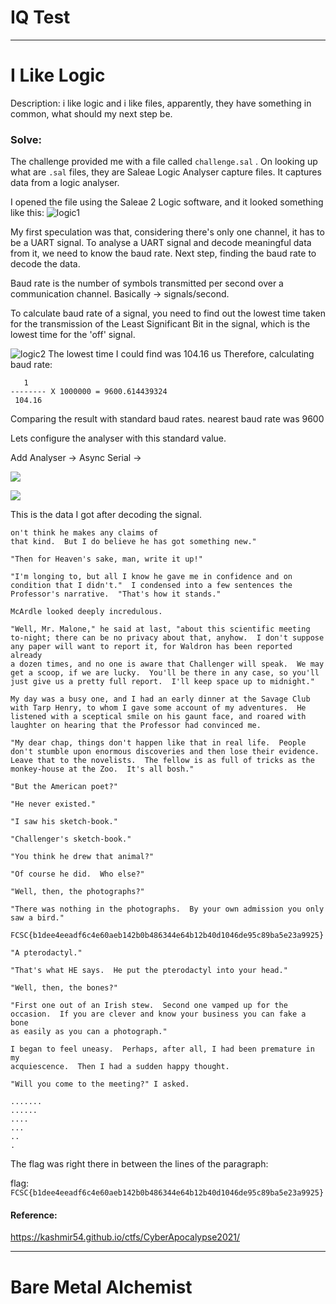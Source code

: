 # IQ Test

---
# I Like Logic 

Description: 
i like logic and i like files, apparently, they have something in common, what should my next step be.
### Solve: 
The challenge provided me with a file called `challenge.sal` . On looking up what are `.sal` files, they are Saleae Logic Analyser capture files. It captures data from a logic analyser. 

I opened the file using the Saleae 2 Logic software, and it looked something like this: 
![logic1](assets/logic1.png)

My first speculation was that, considering there's only one channel, it has to be a UART signal. 
To analyse a UART signal and decode meaningful data from it, we need to know the baud rate. 
Next step, finding the baud rate to decode the data. 

Baud rate is the number of symbols transmitted per second over a communication channel. 
Basically -> signals/second. 

To calculate baud rate of a signal, you need to find out the lowest time taken for the transmission of the Least Significant Bit in the signal, which is the lowest time for the 'off' signal. 

![logic2](assets/logic2.png)
The lowest time I could find was 104.16 us 
Therefore, calculating baud rate: 

```
   1 
-------- X 1000000 = 9600.614439324 
 104.16
```

Comparing the result with standard baud rates. 
nearest baud rate was 9600 

Lets configure the analyser with this standard value.

Add Analyser -> Async Serial -> 

![](assets/logic3.png)

![](assets/logic4.png)

This is the data I got after decoding the signal. 

```
on't think he makes any claims of
that kind.  But I do believe he has got something new."

"Then for Heaven's sake, man, write it up!"

"I'm longing to, but all I know he gave me in confidence and on
condition that I didn't."  I condensed into a few sentences the
Professor's narrative.  "That's how it stands."

McArdle looked deeply incredulous.

"Well, Mr. Malone," he said at last, "about this scientific meeting
to-night; there can be no privacy about that, anyhow.  I don't suppose
any paper will want to report it, for Waldron has been reported already
a dozen times, and no one is aware that Challenger will speak.  We may
get a scoop, if we are lucky.  You'll be there in any case, so you'll
just give us a pretty full report.  I'll keep space up to midnight."

My day was a busy one, and I had an early dinner at the Savage Club
with Tarp Henry, to whom I gave some account of my adventures.  He
listened with a sceptical smile on his gaunt face, and roared with
laughter on hearing that the Professor had convinced me.

"My dear chap, things don't happen like that in real life.  People
don't stumble upon enormous discoveries and then lose their evidence.
Leave that to the novelists.  The fellow is as full of tricks as the
monkey-house at the Zoo.  It's all bosh."

"But the American poet?"

"He never existed."

"I saw his sketch-book."

"Challenger's sketch-book."

"You think he drew that animal?"

"Of course he did.  Who else?"

"Well, then, the photographs?"

"There was nothing in the photographs.  By your own admission you only
saw a bird."

FCSC{b1dee4eeadf6c4e60aeb142b0b486344e64b12b40d1046de95c89ba5e23a9925}

"A pterodactyl."

"That's what HE says.  He put the pterodactyl into your head."

"Well, then, the bones?"

"First one out of an Irish stew.  Second one vamped up for the
occasion.  If you are clever and know your business you can fake a bone
as easily as you can a photograph."

I began to feel uneasy.  Perhaps, after all, I had been premature in my
acquiescence.  Then I had a sudden happy thought.

"Will you come to the meeting?" I asked.

.......
......
....
...
..
.
```


The flag was right there in between the lines of the paragraph: 

flag: `FCSC{b1dee4eeadf6c4e60aeb142b0b486344e64b12b40d1046de95c89ba5e23a9925}`

#### Reference: 
https://kashmir54.github.io/ctfs/CyberApocalypse2021/

---

# Bare Metal Alchemist 




